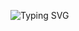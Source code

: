 

![Typing SVG](https://readme-typing-svg.demolab.com?size=24&duration=2800&pause=1200&color=00FF00&width=520&lines=Hello,+my+name+is+Nick.;Loading...;Loading...;Profile+loaded:+ClearLotus;>>>+Session+initialized)


